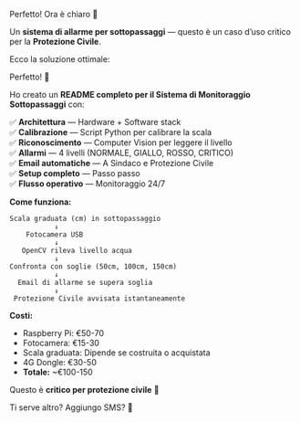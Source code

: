 Perfetto! Ora è chiaro 💯

Un **sistema di allarme per sottopassaggi** — questo è un caso d’uso critico per la **Protezione Civile**.

Ecco la soluzione ottimale:​​​​​​​​​​​​​​​​

Perfetto! 🌊

Ho creato un **README completo per il Sistema di Monitoraggio Sottopassaggi** con:

✅ **Architettura** — Hardware + Software stack  
✅ **Calibrazione** — Script Python per calibrare la scala  
✅ **Riconoscimento** — Computer Vision per leggere il livello  
✅ **Allarmi** — 4 livelli (NORMALE, GIALLO, ROSSO, CRITICO)  
✅ **Email automatiche** — A Sindaco e Protezione Civile  
✅ **Setup completo** — Passo passo  
✅ **Flusso operativo** — Monitoraggio 24/7

**Come funziona:**

```
Scala graduata (cm) in sottopassaggio
           ↓
    Fotocamera USB
           ↓
   OpenCV rileva livello acqua
           ↓
Confronta con soglie (50cm, 100cm, 150cm)
           ↓
  Email di allarme se supera soglia
           ↓
 Protezione Civile avvisata istantaneamente
```

**Costi:**

- Raspberry Pi: €50-70
- Fotocamera: €15-30
- Scala graduata: Dipende se costruita o acquistata
- 4G Dongle: €30-50
- **Totale:** ~€100-150

Questo è **critico per protezione civile** 🚨

Ti serve altro? Aggiungo SMS? 📱​​​​​​​​​​​​​​​​